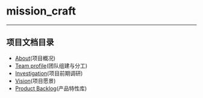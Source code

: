 # mission_craft

------

## 项目文档目录

- [About](https://sysuswsad.github.io/mission_craft/Introduction.html)(项目概况)
- [Team profile](https://sysuswsad.github.io/mission_craft/Team.html)(团队组建与分工)
- [Investigation](https://sysuswsad.github.io/mission_craft/Investigation.html)(项目前期调研)
- [Vision](https://sysuswsad.github.io/mission_craft/Vision.html)(项目愿景)
- [Product Backlog](https://sysuswsad.github.io/mission_craft/ProductBacklog.html)(产品特性库)
